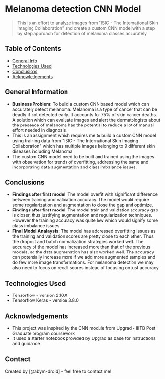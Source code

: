 # Melanoma detection CNN Model
> This is an effort to analyze images from "ISIC - The International Skin Imaging Collaboration" and create a custom CNN model with a step by step approach for detection of melanoma classes accurately


## Table of Contents
* [General Info](#general-information)
* [Technologies Used](#technologies-used)
* [Conclusions](#conclusions)
* [Acknowledgements](#acknowledgements)

<!-- You can include any other section that is pertinent to your problem -->

## General Information
- __Business Problem__: To build a custom CNN based model which can accurately detect melanoma. Melanoma is a type of cancer that can be deadly if not detected early. It accounts for 75% of skin cancer deaths. A solution which can evaluate images and alert the dermatologists about the presence of melanoma has the potential to reduce a lot of manual effort needed in diagnosis.
- This is an assignment which requires me to build a custom CNN model using training data from "ISIC - The International Skin Imaging Collaboration" which has multiple images belonging to 9 different skin diseases including Melanoma
- The custom CNN model need to be built and trained using the images with observation for trends of overfitting, addressing the same and incorporating data augmentation and class imbalance issues.
  
<!-- You don't have to answer all the questions - just the ones relevant to your project. -->

## Conclusions
- __Findings after first model__: The model overfit with significant difference between training and validation accuracy. The model would require some regularization and augmentation to close the gap and optimize.
- __Findings after first model__: The model train and validation accuracy gap is closer, thus justifying augmentation and regularization techniques. However the training accuracy was quite low which would signify some class imbalance issues
- __Final Model Analaysis__: The model has addressed overfitting issues as the training and validation scores are pretty close to each other. Thus the dropout and batch normalization strategies worked well. The accuracy of the model has increased more than that of the previous models, so the data augmenation has also worked well. The accuracy can potentially increase more if we add more augmented samples and do few more image transformations. For melanoma detection we may also need to focus on recall scores instead of focusing on just accuracy

<!-- You don't have to answer all the questions - just the ones relevant to your project. -->


## Technologies Used
- Tensorflow - version 2.18.0
- Tensorflow Keras - version 3.8.0


<!-- As the libraries versions keep on changing, it is recommended to mention the version of library used in this project -->

## Acknowledgements

- This project was inspired by the CNN module from Upgrad - IIITB Post Graduate program coursework
- It used a starter notebook provided by Upgrad as base for instructions and guidance
  


## Contact
Created by [@abym-droid] - feel free to contact me!


<!-- Optional -->
<!-- ## License -->
<!-- This project is open source and available under the [... License](). -->

<!-- You don't have to include all sections - just the one's relevant to your project -->
